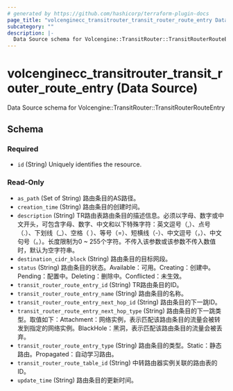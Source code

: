 ```yaml
---
# generated by https://github.com/hashicorp/terraform-plugin-docs
page_title: "volcenginecc_transitrouter_transit_router_route_entry Data Source - terraform-provider-volcenginecc"
subcategory: ""
description: |-
  Data Source schema for Volcengine::TransitRouter::TransitRouterRouteEntry
---
```


# volcenginecc_transitrouter_transit_router_route_entry (Data Source)

Data Source schema for Volcengine::TransitRouter::TransitRouterRouteEntry



<!-- schema generated by tfplugindocs -->
## Schema

### Required

- `id` (String) Uniquely identifies the resource.

### Read-Only

- `as_path` (Set of String) 路由条目的AS路径。
- `creation_time` (String) 路由条目的创建时间。
- `description` (String) TR路由表路由条目的描述信息。必须以字母、数字或中文开头，可包含字母、数字、中文和以下特殊字符：英文逗号（,）、点号（.）、下划线（_）、空格（ ）、等号（=）、短横线（-）、中文逗号（，）、中文句号（。）。长度限制为0 ~ 255个字符。不传入该参数或该参数不传入数值时，默认为空字符串。
- `destination_cidr_block` (String) 路由条目的目标网段。
- `status` (String) 路由条目的状态。Available：可用。Creating：创建中。Pending：配置中。Deleting：删除中。Conflicted：未生效。
- `transit_router_route_entry_id` (String) TR路由条目的ID。
- `transit_router_route_entry_name` (String) 路由条目的名称。
- `transit_router_route_entry_next_hop_id` (String) 路由条目的下一跳ID。
- `transit_router_route_entry_next_hop_type` (String) 路由条目的下一跳类型。取值如下：Attachment：网络实例，表示匹配该路由条目的流量会被转发到指定的网络实例。BlackHole：黑洞，表示匹配该路由条目的流量会被丢弃。
- `transit_router_route_entry_type` (String) 路由条目的类型。Static：静态路由。Propagated：自动学习路由。
- `transit_router_route_table_id` (String) 中转路由器实例关联的路由表的ID。
- `update_time` (String) 路由条目的更新时间。
